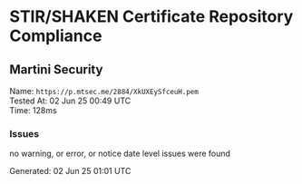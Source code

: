 # STIR/SHAKEN Certificate Repository Compliance

## Martini Security

Name: `https://p.mtsec.me/2884/XkUXEySfceuH.pem`\
Tested At: 02 Jun 25 00:49 UTC\
Time: 128ms

### Issues

no warning, or error, or notice date level issues were found

Generated: 02 Jun 25 01:01 UTC